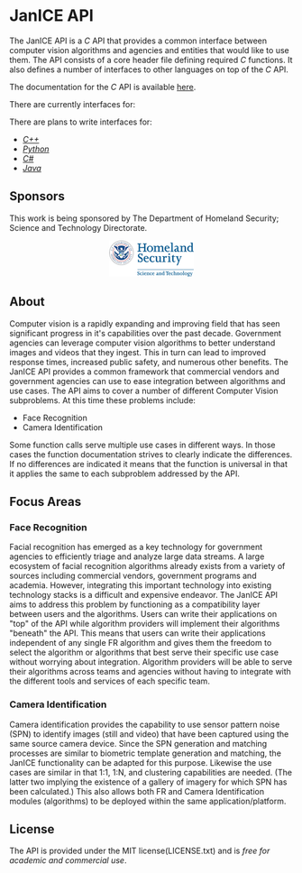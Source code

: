 # JanICE API

The JanICE API is a *C* API that provides a common interface between computer vision
algorithms and agencies and entities that would like to use them. The API consists
of a core header file defining required *C* functions. It also defines a number of interfaces to other languages on top of the *C* API.

The documentation for the *C* API is available [here](api/software_concepts.md).

There are currently interfaces for:

There are plans to write interfaces for:

* [*C++*](interfaces/cpp.md)
* [*Python*](interfaces/python.md)
* [*C#*](interfaces/csharp.md)
* [*Java*](interfaces/java.md)

## Sponsors

This work is being sponsored by The Department of Homeland Security; Science and Technology Directorate.

<div style="text-align:center">
    <img src="assets/dhs_logo_small.png" alt="DHS_S&T_logo">
</div>

## About

Computer vision is a rapidly expanding and improving field that has seen significant
progress in it's capabilities over the past decade. Government agencies can leverage
computer vision algorithms to better understand images and videos that they ingest.
This in turn can lead to improved response times, increased public safety, and numerous
other benefits. The JanICE API provides a common framework that commercial vendors and
government agencies can use to ease integration between algorithms and use cases. The
API aims to cover a number of different Computer Vision subproblems. At this time these
problems include:

* Face Recognition
* Camera Identification

Some function calls serve multiple use cases in different ways. In those cases the function documentation strives to clearly indicate the differences. If no differences are indicated it means that the function is universal in that it applies the same to each subproblem addressed by the API.

## Focus Areas

### Face Recognition
Facial recognition has emerged as a key technology for government agencies to efficiently triage and analyze large data streams. A large ecosystem of facial recognition algorithms already exists from a variety of sources including commercial vendors, government programs and academia. However, integrating this important technology into existing technology stacks is a difficult and expensive endeavor. The JanICE API aims to address this problem by functioning as a compatibility layer between users and the algorithms. Users can write their applications on "top" of the API while algorithm providers will implement their algorithms "beneath" the API. This means that users can write their applications independent of any single FR algorithm and gives them the freedom to select the algorithm or algorithms that best serve their specific use case without worrying about integration. Algorithm providers will be able to serve their algorithms across teams and agencies without having to integrate with the different tools and services of each specific team.

### Camera Identification
Camera identification provides the capability to use sensor pattern noise (SPN) to identify images (still and video) that have been captured using the same source camera device. Since the SPN generation and matching processes are similar to biometric template generation and matching, the JanICE functionality can be adapted for this purpose. Likewise the use cases are similar in that 1:1, 1:N, and clustering capabilities are needed. (The latter two implying the existence of a gallery of imagery for which SPN has been calculated.) This also allows both FR and Camera Identification modules (algorithms) to be deployed within the same application/platform.

## License
The API is provided under the MIT license(LICENSE.txt) and is
*free for academic and commercial use*.
